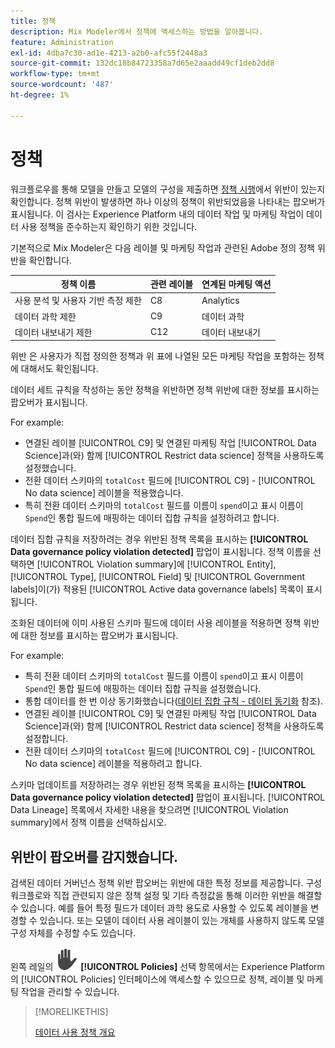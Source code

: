 ```yaml
---
title: 정책
description: Mix Modeler에서 정책에 액세스하는 방법을 알아봅니다.
feature: Administration
exl-id: 4dba7c30-ad1e-4213-a2b0-afc55f2448a3
source-git-commit: 132dc18b84723358a7d65e2aaadd49cf1deb2dd8
workflow-type: tm+mt
source-wordcount: '487'
ht-degree: 1%

---
```


# 정책

워크플로우를 통해 모델을 만들고 모델의 구성을 제출하면 [정책 시행](https://experienceleague.adobe.com/ko/docs/experience-platform/data-governance/enforcement/overview#automatic-enforcement)에서 위반이 있는지 확인합니다. 정책 위반이 발생하면 하나 이상의 정책이 위반되었음을 나타내는 팝오버가 표시됩니다. 이 검사는 Experience Platform 내의 데이터 작업 및 마케팅 작업이 데이터 사용 정책을 준수하는지 확인하기 위한 것입니다.

기본적으로 Mix Modeler은 다음 레이블 및 마케팅 작업과 관련된 Adobe 정의 정책 위반을 확인합니다.

| 정책 이름 | 관련 레이블 | 연계된 마케팅 액션 |
|---|---|---|
| 사용 분석 및 사용자 기반 측정 제한 | C8 | Analytics |
| 데이터 과학 제한 | C9 | 데이터 과학 |
| 데이터 내보내기 제한 | C12 | 데이터 내보내기 |

위반 은 사용자가 직접 정의한 정책과 위 표에 나열된 모든 마케팅 작업을 포함하는 정책에 대해서도 확인됩니다.

데이터 세트 규칙을 작성하는 동안 정책을 위반하면 정책 위반에 대한 정보를 표시하는 팝오버가 표시됩니다.

For example:

- 연결된 레이블 [!UICONTROL C9] 및 연결된 마케팅 작업 [!UICONTROL Data Science]과(와) 함께 [!UICONTROL Restrict data science] 정책을 사용하도록 설정했습니다.
- 전환 데이터 스키마의 `totalCost` 필드에 [!UICONTROL C9] - [!UICONTROL No data science] 레이블을 적용했습니다.
- 특히 전환 데이터 스키마의 `totalCost` 필드를 이름이 `spend`이고 표시 이름이 `Spend`인 통합 필드에 매핑하는 데이터 집합 규칙을 설정하려고 합니다.

데이터 집합 규칙을 저장하려는 경우 위반된 정책 목록을 표시하는 **[!UICONTROL Data governance policy violation detected]** 팝업이 표시됩니다. 정책 이름을 선택하면 [!UICONTROL Violation summary]에 [!UICONTROL Entity], [!UICONTROL Type], [!UICONTROL Field] 및 [!UICONTROL Government labels]이(가) 적용된 [!UICONTROL Active data governance labels] 목록이 표시됩니다.

<!-- pending screenshot -->

조화된 데이터에 이미 사용된 스키마 필드에 데이터 사용 레이블을 적용하면 정책 위반에 대한 정보를 표시하는 팝오버가 표시됩니다.

For example:

- 특히 전환 데이터 스키마의 `totalCost` 필드를 이름이 `spend`이고 표시 이름이 `Spend`인 통합 필드에 매핑하는 데이터 집합 규칙을 설정했습니다.
- 통합 데이터를 한 번 이상 동기화했습니다([데이터 집합 규칙 - 데이터 동기화](/help/harmonize-data/dataset-rules.md#sync-data) 참조).
- 연결된 레이블 [!UICONTROL C9] 및 연결된 마케팅 작업 [!UICONTROL Data Science]과(와) 함께 [!UICONTROL Restrict data science] 정책을 사용하도록 설정합니다.
- 전환 데이터 스키마의 `totalCost` 필드에 [!UICONTROL C9] - [!UICONTROL No data science] 레이블을 적용하려고 합니다.

스키마 업데이트를 저장하려는 경우 위반된 정책 목록을 표시하는 **[!UICONTROL Data governance policy violation detected]** 팝업이 표시됩니다. [!UICONTROL Data Lineage] 목록에서 자세한 내용을 찾으려면 [!UICONTROL Violation summary]에서 정책 이름을 선택하십시오.

<!-- pending screenshot -->

## 위반이 팝오버를 감지했습니다.

검색된 데이터 거버넌스 정책 위반 팝오버는 위반에 대한 특정 정보를 제공합니다. 구성 워크플로와 직접 관련되지 않은 정책 설정 및 기타 측정값을 통해 이러한 위반을 해결할 수 있습니다. 예를 들어 특정 필드가 데이터 과학 용도로 사용할 수 있도록 레이블을 변경할 수 있습니다. 또는 모델이 데이터 사용 레이블이 있는 개체를 사용하지 않도록 모델 구성 자체를 수정할 수도 있습니다.

왼쪽 레일의 ![개인 정보](/help/assets/icons/Privacy.svg) **[!UICONTROL Policies]** 선택 항목에서는 Experience Platform의 [!UICONTROL Policies] 인터페이스에 액세스할 수 있으므로 정책, 레이블 및 마케팅 작업을 관리할 수 있습니다.

<!--
Currently,  Mix Modeler does not support all of the data governance functionality offered by Experience Platform. Field level access control is supported. See [Field level access control](../harmonize-data/dataset-rules.md#field-level-access-control)
-->

>[!MORELIKETHIS]
>
>[데이터 사용 정책 개요](https://experienceleague.adobe.com/ko/docs/experience-platform/data-governance/policies/overview)
>
>

